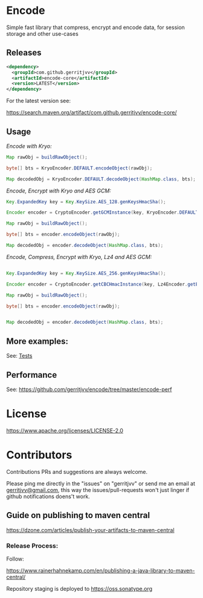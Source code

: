 # Encode

Simple fast library that compress, encrypt and encode data, for session storage and other use-cases

## Releases


```xml
<dependency>
  <groupId>com.github.gerritjvv</groupId>
  <artifactId>encode-core</artifactId>
  <version>LATEST</version>
</dependency>
```

For the latest version see:  

https://search.maven.org/artifact/com.github.gerritjvv/encode-core/


## Usage


*Encode with Kryo:*  

```java
Map rawObj = buildRawObject();

byte[] bts = KryoEncoder.DEFAULT.encodeObject(rawObj);

Map decodedObj = KryoEncoder.DEFAULT.decodeObject(HashMap.class, bts);

```



*Encode, Encrypt with Kryo and AES GCM:*  


```java
Key.ExpandedKey key = Key.KeySize.AES_128.genKeysHmacSha();

Encoder encoder = CryptoEncoder.getGCMInstance(key, KryoEncoder.DEFAULT);

Map rawObj = buildRawObject();

byte[] bts = encoder.encodeObject(rawObj);

Map decodedObj = encoder.decodeObject(HashMap.class, bts);

```


*Encode, Compress, Encrypt with Kryo, Lz4 and AES GCM:*  


```java

Key.ExpandedKey key = Key.KeySize.AES_256.genKeysHmacSha();

Encoder encoder = CryptoEncoder.getCBCHmacInstance(key, Lz4Encoder.getEncoder(KryoEncoder.DEFAULT));

Map rawObj = buildRawObject();

byte[] bts = encoder.encodeObject(rawObj);


Map decodedObj = encoder.decodeObject(HashMap.class, bts);

```

## More examples:

See: [Tests](https://github.com/gerritjvv/encode/tree/master/encode-core/src/test/java/encode)

## Performance

See: https://github.com/gerritjvv/encode/tree/master/encode-perf


# License

https://www.apache.org/licenses/LICENSE-2.0

# Contributors

Contributions PRs and suggestions are always welcome.

Please ping me directly in the "issues" on "gerritjvv" or send me an email at gerritjvv@gmail.com, this way
the issues/pull-requests won't just linger if github notifications doens't work.

## Guide on publishing to maven central

https://dzone.com/articles/publish-your-artifacts-to-maven-central

### Release Process:

Follow:

https://www.rainerhahnekamp.com/en/publishing-a-java-library-to-maven-central/


Repository staging is deployed to https://oss.sonatype.org

